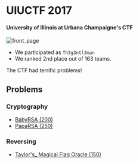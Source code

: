 # UIUCTF 2017
#### University of Illinois at Urbana Champaigne's CTF

![front_page](https://github.com/hgarrereyn/Th3g3ntl3man-CTF-Writeups/blob/team/2017/UIUCTF/Front_Page.png?raw=true)

* We participated as `Th3g3ntl3man`
* We ranked 2nd place out of 163 teams.

The CTF had terrific problems!

## Problems

### Cryptography
* [BabyRSA (200)](problems/Cryptography/babyRSA/README.md)
* [PapaRSA (250)](problems/Cryptography/papaRSA/README.md)

### Reversing
* [Taylor's_ Magical Flag Oracle (150)](problems/Reversing/Taylors_Magical_Flag_Oracle/README.md)
